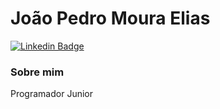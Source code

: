 # João Pedro Moura Elias

[![Linkedin Badge](https://img.shields.io/badge/-LinkedIn-blue?style=flat-square&logo=Linkedin&logoColor=white&link=https://www.linkedin.com/in/joao-pedro-elias/)](https://www.linkedin.com/in/joao-pedro-elias/)

### Sobre mim

Programador Junior
